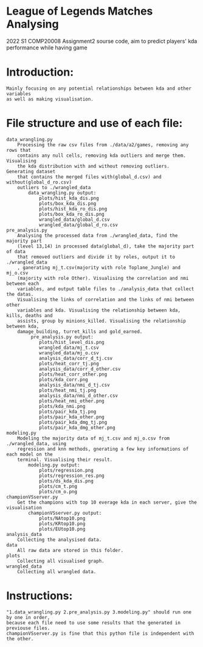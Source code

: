 # League of Legends Matches Analysing
 2022 S1 COMP20008 Assignment2 sourse code, aim to predict players' kda performance while having game
# Introduction: 
    Mainly focusing on any potential relationships between kda and other variables
    as well as making visualisation.
# File structure and use of each file:
    data_wrangling.py
        Processing the raw csv files from ./data/a2/games, removing any rows that
        contains any null cells, removing kda outliers and merge them. Visualising
        the kda distribution with and without removing outliers. Generating dataset
        that contains the merged files with(global_d.csv) and without(global_d_ro.csv)
        outliers to ./wrangled_data
            data_wrangling.py output:
                plots/hist_kda_dis.png
                plots/box_kda_dis.png
                plots/hist_kda_ro_dis.png
                plots/box_kda_ro_dis.png
                wrangled_data/global_d.csv
                wrangled_data/global_d_ro.csv
    pre_analysis.py
        Analysing the processed data from ./wrangled_data, find the majority part
        (level 13,14) in processed data(global_d), take the majority part of data
        that removed outliers and divide it by roles, output it to ./wrangled_data
        , ganerating mj_t.csv(majority with role Toplane_Jungle) and mj_o.csv
        (majority with role Other). Visualising the correlation and nmi between each
        variables, and output table files to ./analysis_data that collect the datas.
        Visualising the links of correlation and the links of nmi between other 
        variables and kda. Visualising the relationship between kda, kills, deaths and 
        assists, group by minions_killed. Visualising the relationship between kda, 
        damage_building, turret_kills and gold_earned.
             pre_analysis.py output:
                plots/hist_level_dis.png
                wrangled_data/mj_t.csv
                wrangled_data/mj_o.csv
                analysis_data/corr_d_tj.csv
                plots/heat_corr_tj.png
                analysis_data/corr_d_other.csv
                plots/heat_corr_other.png
                plots/kda_corr.png
                analysis_data/nmi_d_tj.csv
                plots/heat_nmi_tj.png
                analysis_data/nmi_d_other.csv
                plots/heat_nmi_other.png
                plots/kda_nmi.png
                plots/pair_kda_tj.png
                plots/pair_kda_other.png
                plots/pair_kda_dmg_tj.png
                plots/pair_kda_dmg_other.png
    modeling.py
        Modeling the majority data of mj_t.csv and mj_o.csv from ./wrangled_data, using
        regression and knn methods, gnerating a few key informations of each model on the 
        terminal. Visualising their result.
            modeling.py output:
                plots/regression.png
                plots/regression_res.png
                plots/ds_kda_dis.png
                plots/cm_t.png
                plots/cm_o.png
    championVSserver.py
        Get the champions with top 10 everage kda in each server, give the visualisation
            championVSserver.py output:
                plots/NAtop10.png
                plots/KRtop10.png
                plots/EUtop10.png
    analysis_data
        Collecting the analysised data.
    data
        All raw data are stored in this folder.
    plots
        Collecting all visualised graph.
    wrangled_data
        Collecting all wrangled data.
# Instructions:
    "1.data_wrangling.py 2.pre_analysis.py 3.modeling.py" should run one by one in order, 
    because each file need to use some results that the generated in previouse files.
    championVSserver.py is fine that this python file is independent with the other.
